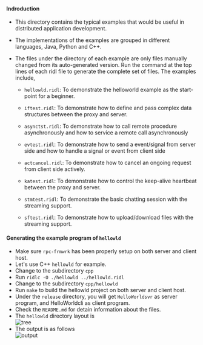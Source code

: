 #### Indroduction
* This directory contains the typical examples that would be useful in distributed application development.

* The implementations of the examples are grouped in different languages, Java, Python and C++.

* The files under the directory of each example are only files manually changed from its auto-generated version. Run the command at the top lines of each ridl file to generate the complete set of files. The examples include,

    * `hellowld.ridl`: To demonstrate the helloworld example as the start-point for a beginner. 

    * `iftest.ridl`: To demonstrate how to define and pass complex data structures between the proxy and server. 

    * `asynctst.ridl`: To demonstrate how to call remote procedure asynchronously and how to service a remote call asynchronously

    * `evtest.ridl`: To demonstrate how to send a event/signal from server side and how to handle a signal or event from client side

    * `actcancel.ridl`: To demonstrate how to cancel an ongoing request from client side actively.

    * `katest.ridl`: To demonstrate how to control the keep-alive heartbeat between the proxy and server.

    * `stmtest.ridl`: To demonstrate the basic chatting session with the streaming support.

    * `sftest.ridl`: To demonstrate how to upload/download files with the streaming support.

#### Generating the example program of `hellowld`
   * Make sure `rpc-frmwrk` has been properly setup on both server and client host.
   * Let's use C++ `hellowld` for example.
   * Change to the subdirectory `cpp`
   * Run `ridlc -O ./hellowld ../hellowld.ridl`
   * Change to the subdirectory `cpp/hellowld`
   * Run `make` to build the hellowld project on both server and client host.
   * Under the `release` directory, you will get `HelloWorldsvr` as server program, and HelloWorldcli as client program.
   * Check the `README.md` for detain information about the files.
   * The `hellowld` directory layout is   
   ![tree](https://github.com/zhiming99/rpc-frmwrk/blob/master/pics/hellowld-tree.png)
   * The output is as follows   
   ![output](https://github.com/zhiming99/rpc-frmwrk/blob/master/pics/hellowld.png)
